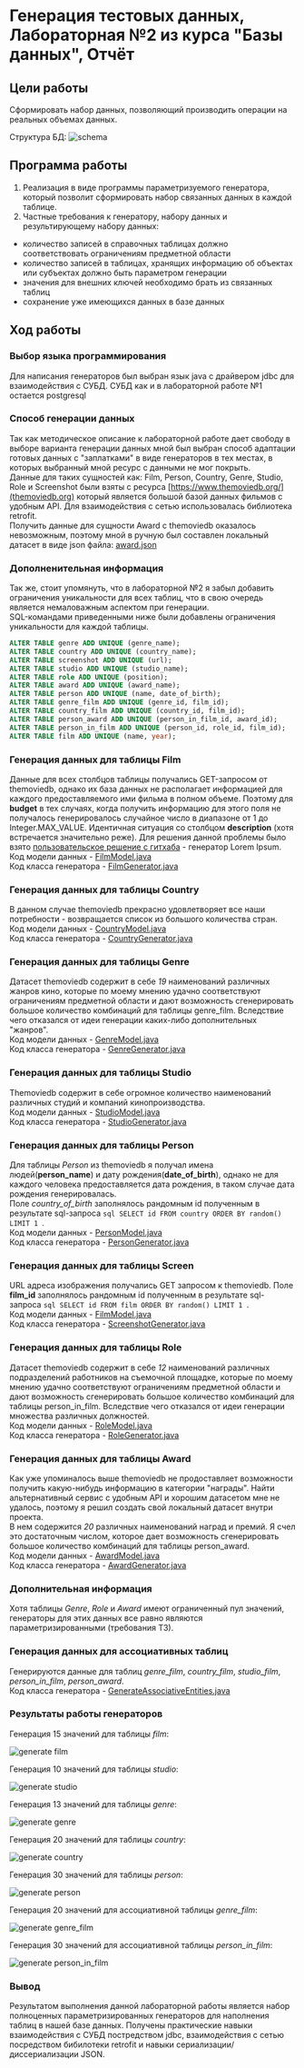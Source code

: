 # Генерация тестовых данных, Лабораторная №2 из курса "Базы данных", Отчёт #

## Цели работы ##
Сформировать набор данных, позволяющий производить операции на реальных объемах данных.


Структура БД:
![schema](images/MovieLibDB.png)


## Программа работы ##

1. Реализация в виде программы параметризуемого генератора, который позволит сформировать набор связанных данных в каждой таблице.
2. Частные требования к генератору, набору данных и результирующему набору данных:

* количество записей в справочных таблицах должно соответствовать ограничениям предметной области
* количество записей в таблицах, хранящих информацию об объектах или субъектах должно быть параметром генерации
* значения для внешних ключей необходимо брать из связанных таблиц
* сохранение уже имеющихся данных в базе данных

## Ход работы ##

### Выбор языка программирования ##

Для написания генераторов был выбран язык java с драйвером jdbc для взаимодействия с СУБД. СУБД как и в лабораторной работе №1 остается postgresql

### Способ генерации данных ###

Так как методическое описание к лабораторной работе дает свободу в выборе варианта генерации данных мной был выбран способ адаптации готовых данных с "заплатками" в виде генераторов в тех местах, в которых выбранный мной ресурс с данными не мог покрыть.  
Данные для таких сущностей как: Film, Person, Country, Genre, Studio, Role и Screenshot были взяты с ресурса [https://www.themoviedb.org/](themoviedb.org) который является большой базой данных фильмов с удобным API. Для взаимодействия с сетью использовалась библиотека retrofit.  
Получить данные для сущности Award с themoviedb оказалось невозможным, поэтому мной в ручную был составлен локальный датасет в виде json файла: [award.json](src/main/data/awards.json)

### Дополненительная информация ###

Так же, стоит упомянуть, что в лабораторной №2 я забыл добавить ограничения уникальности для всех таблиц, что в свою очередь является немаловажным аспектом при генерации.  
SQL-командами приведенными ниже были добавлены ограничения уникальности для каждой таблицы.  
```sql
ALTER TABLE genre ADD UNIQUE (genre_name);
ALTER TABLE country ADD UNIQUE (country_name);
ALTER TABLE screenshot ADD UNIQUE (url);
ALTER TABLE studio ADD UNIQUE (studio_name);
ALTER TABLE role ADD UNIQUE (position);
ALTER TABLE award ADD UNIQUE (award_name);
ALTER TABLE person ADD UNIQUE (name, date_of_birth);
ALTER TABLE genre_film ADD UNIQUE (genre_id, film_id);
ALTER TABLE country_film ADD UNIQUE (country_id, film_id);
ALTER TABLE person_award ADD UNIQUE (person_in_film_id, award_id);
ALTER TABLE person_in_film ADD UNIQUE (person_id, role_id, film_id);
ALTER TABLE film ADD UNIQUE (name, year);
```

### Генерация данных для таблицы Film ###
Данные для всех столбцов таблицы получались GET-запросом от themoviedb, однако их база данных не располагает информацией для каждого предоставляемого ими фильма в полном объеме.
Поэтому для **budget** в тех случаях, когда получить информацию для этого поля не получалось генерировалось случайное число в диапазоне от 1 до Integer.MAX_VALUE.
Идентичная ситуация со столбцом **description** (хотя встречается значительно реже). Для решения данной проблемы было взято [пользовательское решение с гитхаба](https://github.com/mdeanda/lorem) - генератор Lorem Ipsum.  
Код модели данных - [FilmModel.java](src/main/java/Model/FilmModel.java)  
Код класса генератора - [FilmGenerator.java](src/main/java/Generator/FilmGenerator.java)  

### Генерация данных для таблицы Country ###
В данном случае themoviedb прекрасно удовлетворяет все наши потребности - возвращается список из большого количества стран.  
Код модели данных - [CountryModel.java](src/main/java/Model/CountryModel.java)  
Код класса генератора - [CountryGenerator.java](src/main/java/Generator/CountryGenerator.java)  

### Генерация данных для таблицы Genre ###
Датасет themoviedb содержит в себе *19* наименований различных жанров кино, которые по моему мнению удачно соответствуют ограничениям предметной области и дают возможность сгенерировать большое количество комбинаций для таблицы genre_film. Вследствие чего отказался от идеи генерации каких-либо дополнительных "жанров".  
Код модели данных - [GenreModel.java](src/main/java/Model/GenreModel.java)  
Код класса генератора - [GenreGenerator.java](src/main/java/Generator/GenreGenerator.java)  

### Генерация данных для таблицы Studio ###
Themoviedb содержит в себе огромное количество наименований различных студий и компаний кинопроизводства.  
Код модели данных - [StudioModel.java](src/main/java/Model/StudioModel.java)  
Код класса генератора - [StudioGenerator.java](src/main/java/Generator/StudioGenerator.java)  

### Генерация данных для таблицы Person ###
Для таблицы *Person* из themoviedb я получал имена людей(**person_name**) и дату рождения(**date_of_birth**), однако не для каждого человека предоставляется дата рождения, в таком случае дата рождения генерировалась.  
Поле *country_of_birth* заполнялось рандомным id полученным в результате sql-запроса ```sql SELECT id FROM country ORDER BY random() LIMIT 1 ```.  
Код модели данных - [PersonModel.java](src/main/java/Model/PersonModel.java)  
Код класса генератора - [PersonGenerator.java](src/main/java/Generator/PersonGenerator.java)  

### Генерация данных для таблицы Screen ###
URL адреса изображения получались GET запросом к themoviedb. Поле **film_id** заполнялось рандомным id полученным в результате sql-запроса ```sql SELECT id FROM film ORDER BY random() LIMIT 1 ```.  
Код модели данных - [FilmModel.java](src/main/java/Model/FilmModel.java)  
Код класса генератора - [ScreenshotGenerator.java](src/main/java/Generator/ScreenshotGenerator.java)  

### Генерация данных для таблицы Role ###
Датасет themoviedb содержит в себе *12* наименований различных подразделений работников на съемочной площадке, которые по моему мнению удачно соответствуют ограничениям предметной области и дают возможность сгенерировать большое количество комбинаций для таблицы person_in_film. Вследствие чего отказался от идеи генерации множества различных должностей.  
Код модели данных - [RoleModel.java](src/main/java/Model/RoleModel.java)  
Код класса генератора - [RoleGenerator.java](src/main/java/Generator/RoleGenerator.java)  

### Генерация данных для таблицы Award ###
Как уже упоминалось выше themoviedb не продоставляет возможности получить какую-нибудь информацию в категории "награды". Найти альтернативный сервис с удобным API и хорошим датасетом мне не удалось, поэтому я решил создать свой локальный датасет внутри проекта.  
В нем содержится *20* различных наименований наград и премий. Я счел это достаточным числом, которое дает возможность сгенерировать большое количество комбинаций для таблицы person_award.  
Код модели данных - [AwardModel.java](src/main/java/Model/AwardModel.java)  
Код класса генератора - [AwardGenerator.java](src/main/java/Generator/AwardGenerator.java)  

### Дополнительная информация ###
Хотя таблицы *Genre*, *Role* и *Award* имеют ограниченный пул значений, генераторы для этих данных все равно являются параметризированными (требования ТЗ).  

### Генерация данных для ассоциативных таблиц ###
Генерируются данные для таблиц *genre_film*, *country_film*, *studio_film*, *person_in_film*, *person_award*.  
Код класса генератора - [GenerateAssociativeEntities.java](src/main/java/Generator/GenerateAssociativeEntities.java)

### Результаты работы генераторов ##

Генерация 15 значений для таблицы *film*:  

![generate film](images/FilmGenerate.png)

Генерация 10 значений для таблицы *studio*:  

![generate studio](images/StudioGenerate.png)

Генерация 13 значений для таблицы *genre*:  

![generate genre](images/GenreGenerate.png)

Генерация 20 значений для таблицы *country*:  

![generate country](images/CountryGenerate.png)

Генерация 30 значений для таблицы *person*:  

![generate person](images/PersonGenerate.png)

Генерация 20 значений для ассоциативной таблицы *genre_film*:  

![generate genre_film](images/GenreFilmGenerate.png)

Генерация 30 значений для ассоциативной таблицы *person_in_film*:  

![generate person_in_film](images/PersonInFilmGenerate.png)

### Вывод ###

Результатом выполнения данной лабораторной работы является набор полноценных параметризированных генераторов для наполнения таблиц в нашей базе данных. Получены практические навыки взаимодействия с СУБД постредством jdbc, взаимодействия с сетью посредством бибилотеки retrofit и навыки сериализации/диссериализации JSON.



